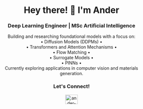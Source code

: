 <h1 align="center">Hey there! 👋 I'm Ander</h1>

<h3 align="center">Deep Learning Engineer | MSc Artificial Intelligence</h3>

<p align="center">
  Building and researching foundational models with a focus on:<br>
  • Diffusion Models (DDPMs) •<br> 
  • Transformers and Attention Mechanisms •<br> 
  • Flow Matching •<br>
  • Surrogate Models •<br>
  • PINNs •<br>
  Currently exploring applications in computer vision and materials generation.
</p>

<h3 align="center">Let's Connect!</h3>
<p align="center">
  <a href="https://www.linkedin.com/in/anderdorado" target="blank">
    <img align="center" src="https://raw.githubusercontent.com/rahuldkjain/github-profile-readme-generator/master/src/images/icons/Social/linked-in-alt.svg" alt="ander-dorado" height="30" width="40" />
  </a>
</p>
